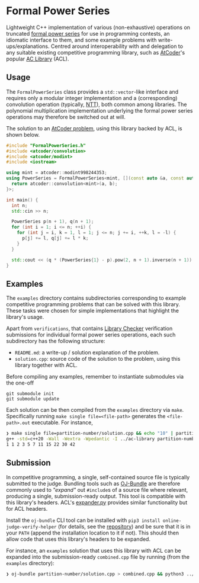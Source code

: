 # Formal Power Series

Lightweight C++ implementation of various (non-exhaustive) operations on truncated [formal power series](https://en.wikipedia.org/wiki/Formal_power_series) for use in programming contests, an idiomatic interface to them, and some example problems with write-ups/explanations. Centred around interoperability with and delegation to any suitable existing competitive programming library, such as [AtCoder](https://atcoder.jp/)'s popular [AC Library](https://github.com/atcoder/ac-library) (ACL).

## Usage

The `FormalPowerSeries` class provides a `std::vector`-like interface and requires only a modular integer implementation and a (corresponding) convolution operation (typically, [NTT](https://mathworld.wolfram.com/NumberTheoreticTransform.html)), both common among libraries. The polynomial multiplication implementation underlying the formal power series operations may therefore be switched out at will.

The solution to an [AtCoder problem](https://atcoder.jp/contests/abc297/tasks/abc297_h), using this library backed by ACL, is shown below.

```cpp
#include "FormalPowerSeries.h"
#include <atcoder/convolution>
#include <atcoder/modint>
#include <iostream>

using mint = atcoder::modint998244353;
using PowerSeries = FormalPowerSeries<mint, [](const auto &a, const auto &b) {
  return atcoder::convolution<mint>(a, b);
}>;

int main() {
  int n;
  std::cin >> n;

  PowerSeries p(n + 1), q(n + 1);
  for (int i = 1; i <= n; ++i) {
    for (int j = i, k = 1, l = 1; j <= n; j += i, ++k, l = -l) {
      p[j] += l, q[j] += l * k;
    }
  }

  std::cout << (q * (PowerSeries{1} - p).pow(2, n + 1).inverse(n + 1))[n].val();
}

```

## Examples

The `examples` directory contains subdirectories corresponding to example competitive programming problems that can be solved with this library. These tasks were chosen for simple implementations that highlight the library's usage.

Apart from `verifications`, that contains [Library Checker](https://judge.yosupo.jp/) verification submissions for individual formal power series operations, each such subdirectory has the following structure:

- `README.md`: a write-up / solution explanation of the problem.
-  `solution.cpp`: source code of the solution to the problem, using this library together with ACL.

Before compiling any examples, remember to instantiate submodules via the one-off 

```
git submodule init 
git submodule update
```

Each solution can be then compiled from the `examples` directory via `make`. Specifically running `make single file=<file-path>` generates the `<file-path>.out` executable. For instance,

```sh
❯ make single file=partition-number/solution.cpp && echo "10" | partition-number/solution.out # First 11 partition numbers
g++ -std=c++20 -Wall -Wextra -Wpedantic -I ../ac-library partition-number/solution.cpp -o partition-number/solution.out
1 1 2 3 5 7 11 15 22 30 42
```

## Submission

In competitive programming, a single, self-contained source file is typically submitted to the judge. Bundling tools such as [OJ-Bundle](https://github.com/online-judge-tools/verification-helper) are therefore commonly used to _"expand"_ out `#include`s of a source file where relevant, producing a single, submission-ready output. This tool is compatible with this library's headers. ACL's [expander.py](https://github.com/atcoder/ac-library/blob/master/expander.py) provides similar functionality but for ACL headers.

Install the `oj-bundle` CLI tool can be installed with `pip3 install online-judge-verify-helper` (for details, see the [repository](https://github.com/online-judge-tools/verification-helper)) and be sure that it is in your `PATH` (append the installation location to it if not). This should then allow code that uses this library's headers to be expanded.

For instance, an `examples` solution that uses this library with ACL can be expanded into the submission-ready `combined.cpp` file by running (from the `examples` directory):

```sh
❯ oj-bundle partition-number/solution.cpp > combined.cpp && python3 ../ac-library/expander.py --lib=../ac-library combined.cpp
```
